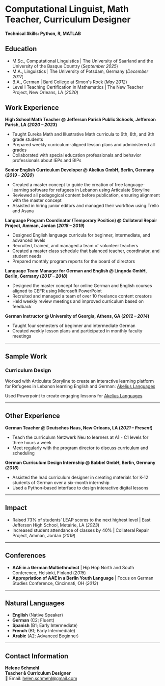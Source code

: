 # Computational Linguist, Math Teacher, Curriculum Designer

#### Technical Skills: Python, R, MATLAB

## Education
- M.Sc., Computational Linguistics | The University of Saarland and the University of the Basque Country (_September 2025_)									
- M.A., Linguistics	| The University of Potsdam, Germany (_December 2017_)	 			        		
- B.A., German | Bard College at Simon's Rock (_May 2012_)
- Level I Teaching Certification in Mathematics | The New Teacher Project, New Orleans, LA (_2020_)

## Work Experience

**High School Math Teacher @ Jefferson Parish Public Schools, Jefferson Parish, LA (_2020 – 2023_)**  
- Taught Eureka Math and Illustrative Math curricula to 6th, 8th, and 9th grade students  
- Prepared weekly curriculum-aligned lesson plans and administered all grades  
- Collaborated with special education professionals and behavior professionals about IEPs and BIPs  

**Senior English Curriculum Developer @ Akelius GmbH, Berlin, Germany (_2019 – 2020_)**  
- Created a master concept to guide the creation of free language-learning software for refugees in Lebanon using Articulate Storyline  
- Reviewed all pedagogical content before publication, ensuring alignment with the master concept  
- Assisted in hiring junior editors and managed their workflow using Trello and Asana  

**Language Program Coordinator (Temporary Position) @ Collateral Repair Project, Amman, Jordan (_2018 – 2019_)**  
- Designed English language curricula for beginner, intermediate, and advanced levels  
- Recruited, trained, and managed a team of volunteer teachers  
- Created a master class schedule that balanced teacher, coordinator, and student needs  
- Prepared monthly program reports for the board of directors  

**Language Team Manager for German and English @ Lingoda GmbH, Berlin, Germany (_2017 – 2018_)**  
- Designed the master concept for online German and English courses aligned to CEFR using Microsoft PowerPoint  
- Recruited and managed a team of over 10 freelance content creators  
- Held weekly review meetings and improved curriculum based on feedback  

**German Instructor @ University of Georgia, Athens, GA (_2012 – 2014_)**  
- Taught four semesters of beginner and intermediate German  
- Created weekly lesson plans and participated in monthly faculty meetings

---

## Sample Work  

### Curriculum Design
Worked with Articulate Storyline to create an interactive learning platform for Refugees in Lebanon learning English and German:
[Akelius Languages](https://languages.akelius.com/)

Used Powerpoint to create engaging lessons for 
[Akelius Languages](https://languages.akelius.com/)

---

## Other Experience  

**German Teacher @ Deutsches Haus, New Orleans, LA (_2021 – Present_)**  
- Teach the curriculum Netzwerk Neu to learners at A1 - C1 levels for three hours a week  
- Meet regularly with the program director to discuss curriculum and scheduling  

**German Curriculum Design Internship @ Babbel GmbH, Berlin, Germany (_2016_)**  
- Assisted the lead curriculum designer in creating materials for K-12 students of German over a six-month internship  
- Used a Python-based interface to design interactive digital lessons  

---

## Impact   

- Raised 73% of students’ LEAP scores to the next highest level | East Jefferson High School, Metairie, LA (_2023_)  
- Increased student attendance of classes by 40% | Collateral Repair Project, Amman, Jordan (_2019_)  

---

## Conferences   
 
- **AAE in a German Multiethnolect** | Hip Hop North and South Conference, Helsinki, Finland (_2015_)  
- **Appropriation of AAE in a Berlin Youth Language** | Focus on German Studies Conference, Cincinnati, OH (_2013_)  

---

## Natural Languages  

- **English** (Native Speaker)  
- **German** (C2; Fluent)  
- **Spanish** (B1; Early Intermediate)  
- **French** (B1; Early Intermediate)  
- **Arabic** (A2; Advanced Beginner)  

---

## Contact Information  

**Helene Schmehl**  
**Teacher & Curriculum Designer**  
📧 Email: helen.schmehl@gmail.com  
